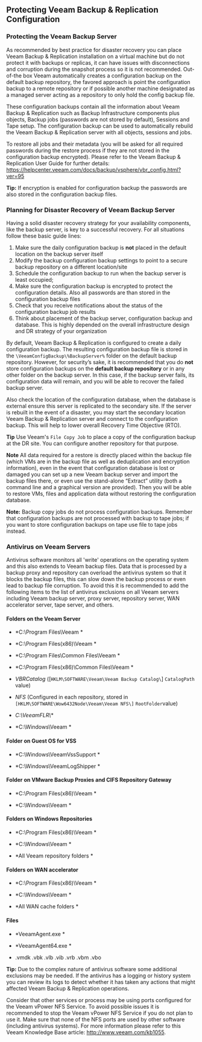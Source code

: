 Protecting Veeam Backup & Replication Configuration
---------------------------------------------------

### Protecting the Veeam Backup Server

As recommended by best practice for disaster recovery you can place
Veeam Backup & Replication installation on a virtual machine but do not protect
it with backups or replicas, it can have issues with disconnections and corruption during the snapshot process so it is not recommended. Out-of-the box Veeam automatically creates a configuration backup on the default backup repository, the favored approach is point the configuration backup to a remote repository or if possible another machine designated as a managed server acting as a repository to only hold the config backup file.

These configuration backups contain all the information about Veeam Backup & Replication such as Backup Infrastructure components plus objects, Backup jobs (passwords are not stored by default), Sessions and Tape setup. The configuration backup can be used to automatically rebuild the Veeam Backup & Replication server with all objects, sessions and jobs.

To restore all jobs and their metadata (you will be asked for all required passwords during the restore process if they are not stored in the configuration backup encrypted). Please refer to the Veeam Backup & Replication User Guide for further details: <https://helpcenter.veeam.com/docs/backup/vsphere/vbr_config.html?ver=95>

**Tip:** If encryption is enabled for configuration backup the passwords
are also stored in the configuration backup files.

### Planning for Disaster Recovery of Veeam Backup Server
Having a solid disaster recovery strategy for your availability components, like the backup server, is key to a successful recovery. For all situations follow these basic guide lines:

1. Make sure the daily configuration backup is **not** placed in the default location on the backup server itself
2. Modify the backup configuration backup settings to point to a secure backup repository on a different location/site
3. Schedule the configuration backup to run when the backup server is least occupied;
4. Make sure the configuration backup is encrypted to protect the configuration details. Also all passwords are than stored in the configuration backup files
5. Check that you receive notifications about the status of the configuration backup job results
6. Think about placement of the backup server, configuration backup and database. This is highly depended on the overall infrastructure design and DR strategy of your organization

By default, Veeam Backup & Replication is configured to create a daily configuration backup. The resulting configuration backup file is stored in the `\VeeamConfigBackup\%BackupServer%` folder on the default backup repository. However, for security’s sake, it is recommended that you do **not** store configuration backups on the **default backup repository** or in any other folder on the backup server. In this case, if the backup server fails, its configuration data will remain, and you will be able to recover the failed backup server.

Also check the location of the configuration database, when the database is external ensure this server is replicated to the secondary site. If the server is rebuilt in the event of a disaster, you may start the secondary location Veeam Backup & Replication server and connect to the configuration backup. This will help to lower overall Recovery Time Objective (RTO).

**Tip** Use Veeam's `File Copy Job` to place a copy of the configuration backup at the DR site. You can configure another repository for that purpose.

**Note** All data required for a restore is directly placed within the backup file (which VMs are in the backup file as well as deduplication and encryption information), even in the event that configuration database is lost or damaged you can set up a new Veeam backup server and import the backup files there, or even use the stand-alone “Extract” utility (both a command line and a graphical version are provided). Then you will be able to restore VMs, files and application data without restoring the configuration database.

**Note:** Backup copy jobs do not process configuration backups. Remember that configuration backups are not processed with backup to tape jobs; if you want to store configuration backups on tape use file to tape jobs instead.



### Antivirus on Veeam Servers

Antivirus software monitors all 'write' operations on the operating system and this also extends to Veeam backup files. Data that is processed by a backup proxy and repository can overload the antivirus system so that it blocks the backup files, this can slow down the backup process or even lead to backup file corruption. To avoid this it is recommended to add the following items to the list of antivirus exclusions on all Veeam servers including Veeam backup server, proxy server, repository server, WAN accelerator server, tape server, and others.

#### Folders on the Veeam Server

-   *C:\Program Files\Veeam *

-   *C:\Program Files(x86)\Veeam *

-   *C:\Program Files\Common Files\Veeam *

-   *C:\Program Files(x86)\Common Files\Veeam *

-   *VBRCatalog* (\[`HKLM\SOFTWARE\Veeam\Veeam Backup Catalog\`]
    `CatalogPath` value)

-   *NFS* (Configured in each repository, stored in
    `[HKLM\SOFTWARE\Wow6432Node\Veeam\Veeam NFS\]`
    `RootFolder`value)

-   *C:\VeeamFLR\\**

-   *C:\Windows\Veeam *

#### Folder on Guest OS for VSS

-   *C:\Windows\VeeamVssSupport *

-   *C:\Windows\VeeamLogShipper *

#### Folder on VMware Backup Proxies and CIFS Repository Gateway

-   *C:\Program Files(x86)\Veeam *

-   *C:\Windows\Veeam *

#### Folders on Windows Repositories

-   *C:\Program Files(x86)\Veeam *

-   *C:\Windows\Veeam *

-   *All Veeam repository folders *

#### Folders on WAN accelerator

-   *C:\Program Files(x86)\Veeam *

-   *C:\Windows\Veeam *

-   *All WAN cache folders *


#### Files

-   *VeeamAgent.exe *

-   *VeeamAgent64.exe *

-   .vmdk  .vbk .vlb .vib .vrb .vbm .vbo


**Tip:** Due to the complex nature of antivirus software some additional exclusions may be needed. If the antivirus has a logging or history system you can review its logs to detect whether it has taken any actions that might affected Veeam Backup & Replication operations.

Consider that other services or process may be using ports configured for the Veeam vPower NFS Service. To avoid possible issues it is recommended to stop the Veeam vPower NFS Service if you do not plan to use it. Make sure that none of the NFS ports are used by other software (including antivirus systems). For more information please refer to this Veeam Knowledge Base article: <http://www.veeam.com/kb1055>.
